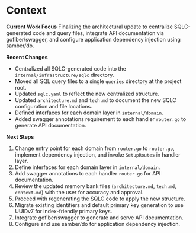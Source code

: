 # Context

**Current Work Focus**
Finalizing the architectural update to centralize SQLC-generated code and query files, integrate API documentation via gofiber/swagger, and configure application dependency injection using samber/do.

**Recent Changes**
- Centralized all SQLC-generated code into the `internal/infrastructure/sqlc` directory.
- Moved all SQL query files to a single `queries` directory at the project root.
- Updated `sqlc.yaml` to reflect the new centralized structure.
- Updated `architecture.md` and `tech.md` to document the new SQLC configuration and file locations.
- Defined interfaces for each domain layer in `internal/domain`.
- Added swagger annotations requirement to each handler `router.go` to generate API documentation.

**Next Steps**
1. Change entry point for each domain from `router.go` to `router.go`, implement dependency injection, and invoke `SetupRoutes` in handler layer.
2. Define interfaces for each domain layer in `internal/domain`.
3. Add swagger annotations to each handler `router.go` for API documentation.
4. Review the updated memory bank files (`architecture.md`, `tech.md`, `context.md`) with the user for accuracy and approval.
5. Proceed with regenerating the SQLC code to apply the new structure.
6. Migrate existing identifiers and default primary key generation to use UUIDv7 for index-friendly primary keys.
7. Integrate gofiber/swagger to generate and serve API documentation.
8. Configure and use samber/do for application dependency injection.